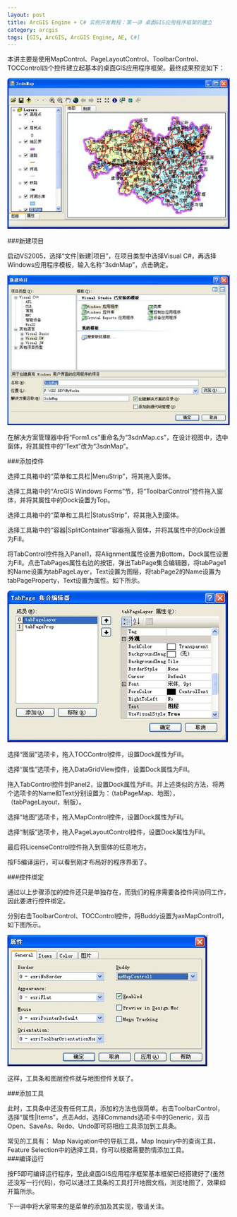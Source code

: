 ```yaml
---
layout: post
title: ArcGIS Engine + C# 实例开发教程：第一讲 桌面GIS应用程序框架的建立
category: arcgis
tags: [GIS, ArcGIS, ArcGIS Engine, AE, C#]
---
```


本讲主要是使用MapControl、PageLayoutControl、ToolbarControl、TOCControl四个控件建立起基本的桌面GIS应用程序框架。最终成果预览如下：

![最终成果预览图](/images/ae/1-1.jpg)

###新建项目

启动VS2005，选择“文件|新建|项目”，在项目类型中选择Visual C#，再选择Windows应用程序模板，输入名称“3sdnMap”，点击确定。

![](/images/ae/1-2.jpg)

在解决方案管理器中将“Form1.cs”重命名为“3sdnMap.cs”，在设计视图中，选中窗体，将其属性中的“Text”改为“3sdnMap”。

###添加控件

选择工具箱中的“菜单和工具栏|MenuStrip”，将其拖入窗体。

选择工具箱中的“ArcGIS Windows Forms”节，将“ToolbarControl”控件拖入窗体，并将其属性中的Dock设置为Top。

选择工具箱中的“菜单和工具栏|StatusStrip”，将其拖入到窗体。

选择工具箱中的“容器|SplitContainer”容器拖入窗体，并将其属性中的Dock设置为Fill。

将TabControl控件拖入Panel1，将Alignment属性设置为Bottom，Dock属性设置为Fill。点击TabPages属性右边的按钮，弹出TabPage集合编辑器，将tabPage1的Name设置为tabPageLayer，Text设置为图层，将tabPage2的Name设置为tabPageProperty，Text设置为属性。如下所示。

![](/images/ae/1-3.jpg)

选择“图层”选项卡，拖入TOCControl控件，设置Dock属性为Fill。

选择“属性”选项卡，拖入DataGridView控件，设置Dock属性为Fill。

拖入TabControl控件到Panel2，设置Dock属性为Fill。并上述类似的方法，将两个选项卡的Name和Text分别设置为：（tabPageMap、地图），（tabPageLayout，制版）。

选择“地图”选项卡，拖入MapControl控件，设置Dock属性为Fill。

选择“制版”选项卡，拖入PageLayoutControl控件，设置Dock属性为Fill。

最后将LicenseControl控件拖入到窗体的任意地方。

按F5编译运行，可以看到刚才布局好的程序界面了。

###控件绑定

通过以上步骤添加的控件还只是单独存在，而我们的程序需要各控件间协同工作，因此要进行控件绑定。

分别右击ToolbarControl、TOCControl控件，将Buddy设置为axMapControl1，如下图所示。

![](/images/ae/1-4.jpg)

这样，工具条和图层控件就与地图控件关联了。

###添加工具

此时，工具条中还没有任何工具，添加的方法也很简单。右击ToolbarControl，选择“属性|Items”，点击Add，选择Commands选项卡中的Generic，双击Open、SaveAs、Redo、Undo即可将相应工具添加到工具条。
<div class="alert alert-info">
常见的工具有：
Map Navigation中的导航工具，Map Inquiry中的查询工具，Feature Selection中的选择工具，你可以根据需要酌情添加工具。
</div>
###编译运行

按F5即可编译运行程序，至此桌面GIS应用程序框架基本框架已经搭建好了(虽然还没写一行代码)，你可以通过工具条的工具打开地图文档，浏览地图了，效果如开篇所示。

下一讲中将大家带来的是菜单的添加及其实现，敬请关注。
